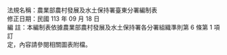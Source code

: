 法規名稱：農業部農村發展及水土保持署臺東分署編制表  
修正日期：民國 113 年 09 月 18 日  
編 註：本編制表依據農業部農村發展及水土保持署各分署組織準則第 6 條第 1 項訂  
定，內容請參閱相關圖表附檔。  


